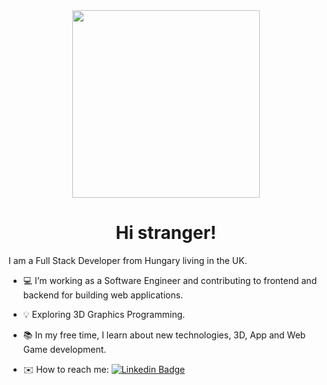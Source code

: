<div id="header" align="center">
  <div id="badges">
      <img src="https://komarev.com/ghpvc/?username=parduckids&style=flat-square&color=red" alt=""/>
    </div>
  <img src="https://media.giphy.com/media/f6hnhHkks8bk4jwjh3/giphy.gif" width="300">
    <h1>Hi stranger!</h1>
</div>
I am a Full Stack Developer from Hungary living in the UK.


- :computer: I’m working as a Software Engineer and contributing to frontend and backend for building web applications.

- :bulb: Exploring 3D Graphics Programming.

- :books: In my free time, I learn about new technologies, 3D,  App and Web Game development.


- :envelope: How to reach me: [![Linkedin Badge](https://img.shields.io/badge/-Adam-blue?style=flat&logo=Linkedin&logoColor=white)]("https://www.linkedin.com/in/adam-voros-133757223/")







